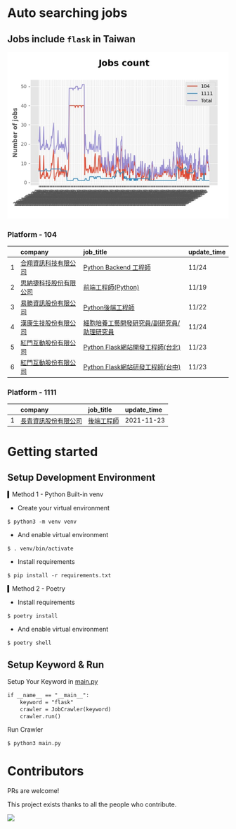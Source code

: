# Auto searching jobs

## Jobs include `flask` in Taiwan 

 ![image](./doc/plot_img.jpg)


### Platform - 104


|    | company                                                                               | job_title                                                                                | update_time   |
|---:|:--------------------------------------------------------------------------------------|:-----------------------------------------------------------------------------------------|:--------------|
|  1 | [合翔資訊科技有限公司](https://www.104.com.tw/company/1a2x6blmxr?jobsource=jolist_c_date)       | [Python Backend 工程師](https://www.104.com.tw/job/7fif4?jobsource=jolist_c_date)           | 11/24         |
|  2 | [思納捷科技股份有限公司](https://www.104.com.tw/company/1a2x6bk977?jobsource=jolist_c_relevance) | [前端工程師(Python)](https://www.104.com.tw/job/7g8nn?jobsource=jolist_c_relevance)           | 11/19         |
|  3 | [易勝資訊股份有限公司](https://www.104.com.tw/company/1a2x6bj8og?jobsource=jolist_c_relevance)  | [Python後端工程師](https://www.104.com.tw/job/76vbt?jobsource=jolist_c_relevance)             | 11/22         |
|  4 | [漢康生技股份有限公司](https://www.104.com.tw/company/1a2x6blf97?jobsource=jolist_c_date)       | [細胞培養工藝開發研究員/副研究員/助理研究員](https://www.104.com.tw/job/7cccb?jobsource=jolist_c_date)       | 11/24         |
|  5 | [紅門互動股份有限公司](https://www.104.com.tw/company/oh4m67k?jobsource=jolist_c_relevance)     | [Python Flask網站開發工程師(台北)](https://www.104.com.tw/job/6xtfl?jobsource=jolist_c_relevance) | 11/23         |
|  6 | [紅門互動股份有限公司](https://www.104.com.tw/company/oh4m67k?jobsource=jolist_c_relevance)     | [Python Flask網站研發工程師(台中)](https://www.104.com.tw/job/6kf9h?jobsource=jolist_c_relevance) | 11/23         |

### Platform - 1111


|    | company                                              | job_title                                      | update_time   |
|---:|:-----------------------------------------------------|:-----------------------------------------------|:--------------|
|  1 | [長青資訊股份有限公司](https://www.1111.com.tw/corp/71694811/) | [後端工程師](https://www.1111.com.tw/job/85012186/) | 2021-11-23    |



# Getting started
## Setup Development Environment
▍Method 1 - Python Built-in venv

- Create your virtual environment
```
$ python3 -m venv venv
```
- And enable virtual environment
```
$ . venv/bin/activate
```
- Install requirements
```
$ pip install -r requirements.txt 
```

▍Method 2 - Poetry
- Install requirements
```
$ poetry install
```
- And enable virtual environment
```
$ poetry shell
```

## Setup Keyword & Run

Setup Your Keyword in [main.py](./main.py#L88)
```
if __name__ == "__main__":
    keyword = "flask"
    crawler = JobCrawler(keyword)
    crawler.run()
```

Run Crawler
```
$ python3 main.py
```

# Contributors
PRs are welcome!

This project exists thanks to all the people who contribute.

<a href="https://github.com/hsuanchi/auto-search-flask-job/graphs/contributors">
  <img src="https://contrib.rocks/image?repo=hsuanchi/auto-search-flask-job"/>
</a>

